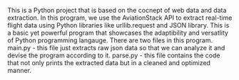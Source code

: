 This is a Python project that is based on the cocnept of web data and data extraction. In this program, we use the AviationStack API to extract real-time flight data 
using Python libraries like urllib.request and JSON library. This is a basic yet powerful program that showcases the adaptibility and versatlity of Python programming 
langauge. 
There are two files in this program. 
main.py - this file just extracts raw json data so that we can analyze it and devise the program according to it. 
parse.py - this file contains the code that not only prints the extracted data but in a cleaned and optimized manner. 

